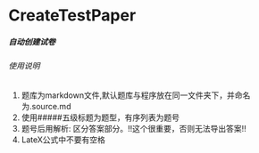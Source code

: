 # CreateTestPaper

##### 自动创建试卷

###### 使用说明

1. 题库为markdown文件,默认题库与程序放在同一文件夹下，并命名为.source.md
2. 使用#####五级标题为题型，有序列表为题号
3. 题号后用解析: 区分答案部分。!!这个很重要，否则无法导出答案!!
4. LateX公式中不要有空格
